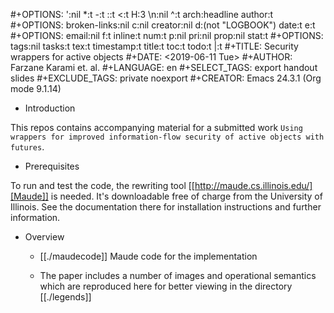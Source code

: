 #+OPTIONS: ':nil *:t -:t ::t <:t H:3 \n:nil ^:t arch:headline author:t
#+OPTIONS: broken-links:nil c:nil creator:nil d:(not "LOGBOOK") date:t e:t
#+OPTIONS: email:nil f:t inline:t num:t p:nil pri:nil prop:nil stat:t
#+OPTIONS: tags:nil tasks:t tex:t timestamp:t title:t toc:t todo:t |:t
#+TITLE: Security wrappers for active objects
#+DATE: <2019-06-11 Tue>
#+AUTHOR: Farzane Karami et. al.
#+LANGUAGE: en
#+SELECT_TAGS: export handout slides
#+EXCLUDE_TAGS: private noexport
#+CREATOR: Emacs 24.3.1 (Org mode 9.1.14)

* Introduction

This repos contains accompanying material for a submitted work ``Using wrappers for improved information-flow security of active objects with futures``. 


* Prerequisites

To run and test the code, the rewriting tool [[http://maude.cs.illinois.edu/][Maude]] is needed. It's
downloadable free of charge from the University of Illinois. See the
documentation there for installation instructions and further information.

* Overview

  - [[./maudecode]] Maude code for the implementation 
  
  - The paper includes a number of images and operational semantics which are reproduced here for better viewing in the directory [[./legends]]
  


